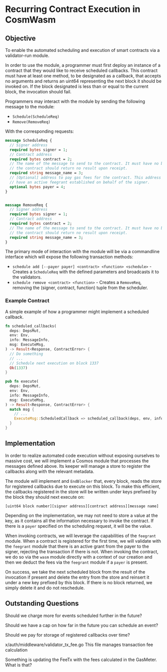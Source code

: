 # Recurring Contract Execution in CosmWasm

## Objective

To enable the automated scheduling and execution of smart contracts via a
validator-run module.

In order to use the module, a programmer must first deploy an instance of a
contract that they would like to receive scheduled callbacks. This contract
must have at least one method, to be designated as a callback, that accepts no
arguments and returns an uint64 representing the next block it should be invoked
on. If the block designated is less than or equal to the current block, the
invocation should fail.

Programmers may interact with the module by sending the following message to
the module:

- `Schedule(ScheduleReq)`
- `Remove(RemoveReq)`

With the corresponding requests:

```protobuf
message ScheduleReq {
  // Signer address
  required bytes signer = 1;
  // Contract address
  required bytes contract = 2;
  // The name of the message to send to the contract. It must have no body and
  // the contract should return no result upon receipt.
  required string message_name = 3;
  // [Optional] address to pay gas fees for the contract. This address must
  // have an active feegrant established on behalf of the signer.
  optional bytes payer = 4;
}


message RemoveReq {
  // Signer address
  required bytes signer = 1;
  // Contract address
  required bytes contract = 2;
  // The name of the message to send to the contract. It must have no body and
  // the contract should return no result upon receipt.
  required string message_name = 3;
}
```

The primary mode of interaction with the module will be via a commandline
interface which will expose the following transaction methods:

- `schedule add [--payer payer] <contract> <function> <schedule>` - Creates a
  `ScheduleReq` with the defined parameters and broadcasts it to the validators.
- `schedule remove <contract> <function>` - Creates a
  `RemoveReq`, removing the (signer, contract, function) tuple from the
  scheduler.

### Example Contract

A simple example of how a programmer might implement a scheduled callback.

```rust
fn scheduled_callbacks(
  deps: DepsMut,
  env: Env,
  info: MessageInfo,
  msg: ExecuteMsg,
) -> Result<Response, ContractError> {
  // Do something
  // ...
  // Schedule next execution on block 1337
  Ok(1337)
}

pub fn execute(
  deps: DepsMut,
  env: Env,
  info: MessageInfo,
  msg: ExecuteMsg,
) -> Result<Response, ContractError> {
  match msg {
    // ...
    ExecuteMsg::ScheduledCallback => scheduled_callback(deps, env, info, amount)
  }
}
```

## Implementation

In order to realize automated code execution without exposing ourselves to
massive cost, we will implement a Cosmos module that processes the messages
defined above. Its keeper will manage a store to register the callbacks along
with the relevant metadata.

The module will implement and `EndBlocker` that, every block, reads the store
for registered callbacks due to execute on this block. To make this efficient,
the callbacks registered in the store will be written under keys prefixed by the
block they should next execute on:

```
[uint64 block number][signer address][contract address][message name]
```

Depending on the implementation, we may not need to store a value at the key,
as it contains all the information necessary to invoke the contract. If there is
a `payer` specified on the scheduling request, it will be the value.

When invoking contracts, we will leverage the capabilities of the `feegrant`
module. When a contract is registered for the first time, we will validate with
the `feegrant` module that there is an active grant from the payer to the
signer, rejecting the transaction if there is not. When invoking the contract, 
we do so via the `wasm` module directly with a context of our creation and then
we deduct the fees via the `feegrant` module if a `payer` is present.

On success, we take the next scheduled block from the result of the invocation
if present and delete the entry from the store and reinsert it under a new key
prefixed by this block. If there is no block returned, we simply delete it and
do not reschedule.

## Outstanding Questions

Should we charge more for events scheduled further in the future?

Should we have a cap on how far in the future you can schedule an event?

Should we pay for storage of registered callbacks over time?

x/auth/middleware/validator_tx_fee.go
This file manages transaction fee calculation

Something is updating the FeeTx with the fees calculated in the GasMeter. What is that?
